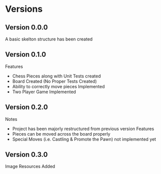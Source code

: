 # Versions

## Version 0.0.0
A basic skelton structure has been created

## Version 0.1.0
Features
* Chess Pieces along with Unit Tests created
* Board Created (No Proper Tests Created)
* Ability to correctly move pieces Implemented
* Two Player Game Implemented

## Version 0.2.0
Notes
* Project has been majorly restructured from previous version
Features
* Pieces can be moved across the board properly
* Special Moves (i.e. Castling & Promote the Pawn) not implemented yet

## Version 0.3.0
Image Resources Added